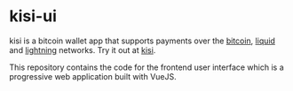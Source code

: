 # kisi-ui

kisi is a bitcoin wallet app that supports payments over the <a href="https://bitcoin.org">bitcoin</a>, <a href="https://blockstream.com/liquid/">liquid</a> and <a href="http://lightning.network/">lightning</a> networks. Try it out at <a href="https://kisi.app/">kisi</a>.

This repository contains the code for the frontend user interface which is a progressive web application built with VueJS. 
